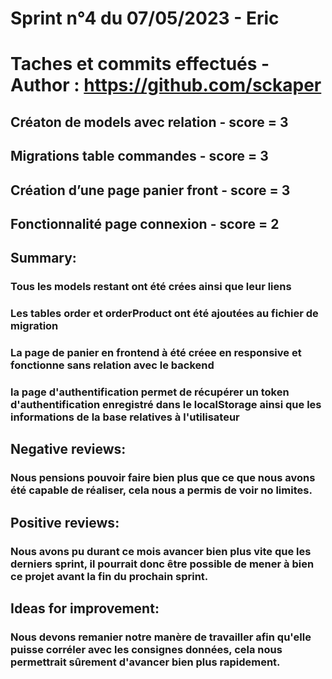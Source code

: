# Sprint n°4 du 07/05/2023 - Eric

# Taches et commits effectués - Author : https://github.com/sckaper

## Créaton de models avec relation - score = 3

## Migrations table commandes - score = 3

## Création d’une page panier front - score = 3

## Fonctionnalité page connexion - score = 2

## Summary:

### Tous les models restant ont été crées ainsi que leur liens

### Les tables order et orderProduct ont été ajoutées au fichier de migration

### La page de panier en frontend à été créee en responsive et fonctionne sans relation avec le backend

### la page d'authentification permet de récupérer un token d'authentification enregistré dans le localStorage ainsi que les informations de la base relatives à l'utilisateur

## Negative reviews:

### Nous pensions pouvoir faire bien plus que ce que nous avons été capable de réaliser, cela nous a permis de voir no limites.

## Positive reviews:

### Nous avons pu durant ce mois avancer bien plus vite que les derniers sprint, il pourrait donc être possible de mener à bien ce projet avant la fin du prochain sprint.

## Ideas for improvement:

### Nous devons remanier notre manère de travailler afin qu'elle puisse corréler avec les consignes données, cela nous permettrait sûrement d'avancer bien plus rapidement.
